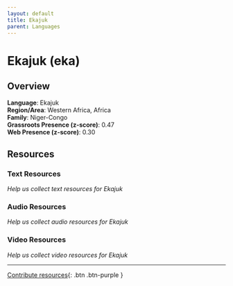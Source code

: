 ```yaml
---
layout: default
title: Ekajuk
parent: Languages
---
```


# Ekajuk (eka)

## Overview

**Language**: Ekajuk  
**Region/Area**: Western Africa, Africa  
**Family**: Niger-Congo  
**Grassroots Presence (z-score)**: 0.47  
**Web Presence (z-score)**: 0.30  

## Resources

### Text Resources
*Help us collect text resources for Ekajuk*

### Audio Resources
*Help us collect audio resources for Ekajuk*

### Video Resources
*Help us collect video resources for Ekajuk*

---

[Contribute resources](https://forms.office.com/e/1SfLJx3u1r){: .btn .btn-purple }
